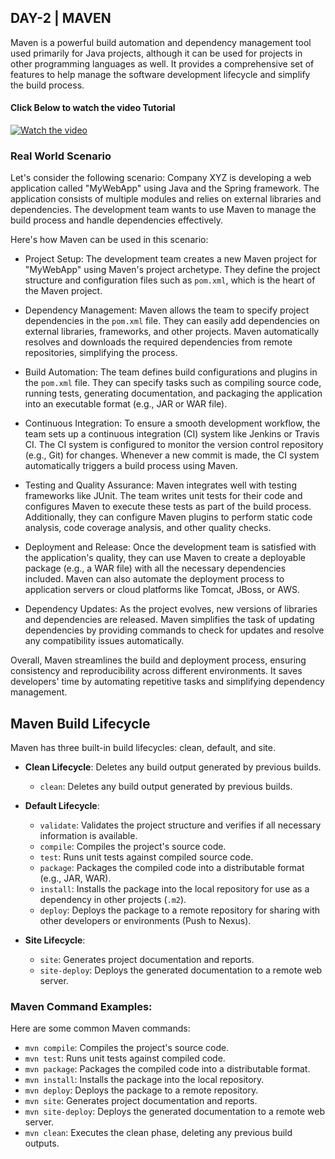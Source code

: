 ## DAY-2 | MAVEN

Maven is a powerful build automation and dependency management tool used primarily for Java projects, although it can be used for projects in other programming languages as well. It provides a comprehensive set of features to help manage the software development lifecycle and simplify the build process.

#### Click Below to watch the video Tutorial
[![Watch the video](https://img.youtube.com/vi/-KqyFvEJYz0/maxresdefault.jpg)](https://www.youtube.com/watch?v=-KqyFvEJYz0)

### Real World Scenario

Let's consider the following scenario:
Company XYZ is developing a web application called "MyWebApp" using Java and the Spring framework. The application consists of multiple modules and relies on external libraries and dependencies. The development team wants to use Maven to manage the build process and handle dependencies effectively.

Here's how Maven can be used in this scenario:

- Project Setup: The development team creates a new Maven project for "MyWebApp" using Maven's project archetype. They define the project structure and configuration files such as `pom.xml`, which is the heart of the Maven project.

- Dependency Management: Maven allows the team to specify project dependencies in the `pom.xml` file. They can easily add dependencies on external libraries, frameworks, and other projects. Maven automatically resolves and downloads the required dependencies from remote repositories, simplifying the process.

- Build Automation: The team defines build configurations and plugins in the `pom.xml` file. They can specify tasks such as compiling source code, running tests, generating documentation, and packaging the application into an executable format (e.g., JAR or WAR file).

- Continuous Integration: To ensure a smooth development workflow, the team sets up a continuous integration (CI) system like Jenkins or Travis CI. The CI system is configured to monitor the version control repository (e.g., Git) for changes. Whenever a new commit is made, the CI system automatically triggers a build process using Maven.

- Testing and Quality Assurance: Maven integrates well with testing frameworks like JUnit. The team writes unit tests for their code and configures Maven to execute these tests as part of the build process. Additionally, they can configure Maven plugins to perform static code analysis, code coverage analysis, and other quality checks.

- Deployment and Release: Once the development team is satisfied with the application's quality, they can use Maven to create a deployable package (e.g., a WAR file) with all the necessary dependencies included. Maven can also automate the deployment process to application servers or cloud platforms like Tomcat, JBoss, or AWS.

- Dependency Updates: As the project evolves, new versions of libraries and dependencies are released. Maven simplifies the task of updating dependencies by providing commands to check for updates and resolve any compatibility issues automatically.

Overall, Maven streamlines the build and deployment process, ensuring consistency and reproducibility across different environments. It saves developers' time by automating repetitive tasks and simplifying dependency management.

## Maven Build Lifecycle

Maven has three built-in build lifecycles: clean, default, and site.

- **Clean Lifecycle**: Deletes any build output generated by previous builds.
  - `clean`: Deletes any build output generated by previous builds.

- **Default Lifecycle**:
  - `validate`: Validates the project structure and verifies if all necessary information is available.
  - `compile`: Compiles the project's source code.
  - `test`: Runs unit tests against compiled source code.
  - `package`: Packages the compiled code into a distributable format (e.g., JAR, WAR).
  - `install`: Installs the package into the local repository for use as a dependency in other projects (`.m2`).
  - `deploy`: Deploys the package to a remote repository for sharing with other developers or environments (Push to Nexus).

- **Site Lifecycle**:
  - `site`: Generates project documentation and reports.
  - `site-deploy`: Deploys the generated documentation to a remote web server.

### Maven Command Examples:

Here are some common Maven commands:

- `mvn compile`: Compiles the project's source code.
- `mvn test`: Runs unit tests against compiled code.
- `mvn package`: Packages the compiled code into a distributable format.
- `mvn install`: Installs the package into the local repository.
- `mvn deploy`: Deploys the package to a remote repository.
- `mvn site`: Generates project documentation and reports.
- `mvn site-deploy`: Deploys the generated documentation to a remote web server.  
- `mvn clean`: Executes the clean phase, deleting any previous build outputs. 
